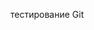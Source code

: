 <!DOCTYPE html>
<html lang="en">
<head>
    <meta charset="UTF-8">
    <title>Document</title>
</head>
<body>
    <p>тестирование Git<p>
</body>
</html>

